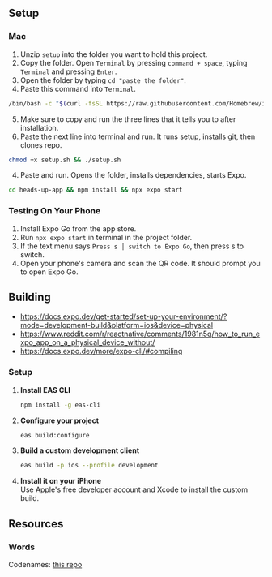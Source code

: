 ## Setup

### Mac

1. Unzip `setup` into the folder you want to hold this project.
2. Copy the folder. Open `Terminal` by pressing `command + space`, typing `Terminal` and pressing `Enter`.
3. Open the folder by typing `cd "paste the folder"`.
4. Paste this command into `Terminal`.

```bash
/bin/bash -c "$(curl -fsSL https://raw.githubusercontent.com/Homebrew/install/HEAD/install.sh)"
```

5. Make sure to copy and run the three lines that it tells you to after installation.
6. Paste the next line into terminal and run. It runs setup, installs git, then clones repo.

```bash
chmod +x setup.sh && ./setup.sh
```

4. Paste and run. Opens the folder, installs dependencies, starts Expo.

```bash
cd heads-up-app && npm install && npx expo start
```

### Testing On Your Phone

1. Install Expo Go from the app store.
2. Run `npx expo start` in terminal in the project folder.
2. If the text menu says `Press s │ switch to Expo Go`, then press s to switch.
3. Open your phone's camera and scan the QR code. It should prompt you to open Expo Go.

## Building

- https://docs.expo.dev/get-started/set-up-your-environment/?mode=development-build&platform=ios&device=physical
- https://www.reddit.com/r/reactnative/comments/1981n5q/how_to_run_expo_app_on_a_physical_device_without/
- https://docs.expo.dev/more/expo-cli/#compiling

### Setup

1. **Install EAS CLI**
   ```bash
   npm install -g eas-cli
   ```

2. **Configure your project**
   ```bash
   eas build:configure
   ```

3. **Build a custom development client**
   ```bash
   eas build -p ios --profile development
   ```

4. **Install it on your iPhone**  
   Use Apple's free developer account and Xcode to install the custom build.

## Resources

### Words

Codenames: [this repo](https://github.com/jacksun007/codenames)